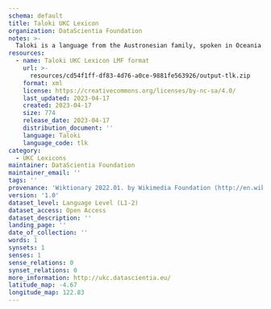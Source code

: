 ```yaml
---
schema: default
title: Taloki UKC Lexicon
organization: DataScientia Foundation
notes: >-
  Taloki is a language from the Austronesian family, spoken in Oceania. The UKC Lexicon of Taloki is represented as a lexico-semantic network. It consists of words, word senses, synsets, as well as sense-level and synset-level relationships.
resources:
  - name: Taloki UKC Lexicon LMF format
    url: >-
      resources/cd54f1ff-df83-4d76-a0ce-9881fe563926/output-tlk.zip
    format: xml
    license: https://creativecommons.org/licenses/by-nc-sa/4.0/
    last_updated: 2023-04-17
    created: 2023-04-17
    size: 774
    release_date: 2023-04-17
    distribution_document: ''
    language: Taloki
    language_code: tlk
category:
  - UKC Lexicons
maintainer: DataScientia Foundation
maintainer_email: ''
tags: ''
provenance: 'Wiktionary 2022.01. by Wikimedia Foundation (http://en.wiktionary.org); Princeton WordNet 2.1 by Princeton University (https://wordnet.princeton.edu)'
version: '1.0'
dataset_level: Language Level (L1-2)
dataset_access: Open Access
dataset_description: ''
landing_page: ''
date_of_collection: ''
words: 1
synsets: 1
senses: 1
sense_relations: 0
synset_relations: 0
more_information: http://ukc.datascientia.eu/
latitude_map: -4.67
longitude_map: 122.83
---
```


